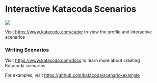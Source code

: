 # Interactive Katacoda Scenarios

[![](http://shields.katacoda.com/katacoda/cader/count.svg)](https://www.katacoda.com/cader "Get your profile on Katacoda.com")

Visit https://www.katacoda.com/cader to view the profile and interactive scenarios

### Writing Scenarios
Visit https://www.katacoda.com/docs to learn more about creating Katacoda scenarios

For examples, visit https://github.com/katacoda/scenario-example
